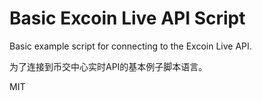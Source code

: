 Basic Excoin Live API Script
=================

Basic example script for connecting to the Excoin Live API.

为了连接到币交中心实时API的基本例子脚本语言。


MIT

